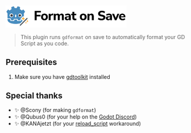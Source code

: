 <img width="320" alt="Format on Save logo" src="./gdformat_on_save_logo.png" />

> This plugin runs `gdformat` on save to automatically format your GD Script as you code.

## Prerequisites

1. Make sure you have [gdtoolkit](https://github.com/Scony/godot-gdscript-toolkit) installed

## Special thanks

- ✨ @Scony (for making `gdformat`)
- ✨ @Qubus0 (for your help on the [Godot Discord](https://discord.com/invite/zH7NUgz))
- ✨ @KANAjetzt (for your [reload_script](https://github.com/godotengine/godot/pull/83267) workaround)
